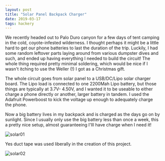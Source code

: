 ```yaml
---
layout: post
title: "Solar Panel Backpack Charger"
date: 2019-03-17
tags: hackery
---
```

We recently headed out to Palo Duro canyon for a few days of tent camping in the cold, coyote-infested wilderness. I thought perhaps it might be a little hard to get our phone batteries to last the duration of the trip. Luckily, I had some random leftover parts laying around from various dumpster dives and such, and ended up having everything I needed to build the circuit! The whole thing required pretty minimal soldering, which would be nice if I wasn't itching to use the Weller (!) I got as a Christmas gift.

The whole circuit goes from solar panel to a USB/DC/Lipo solar charger board. The Lipo load is connected to one 2200Mah Lipo battery, but those things are typically at 3.7V- 4.50V, and I wanted it to be useable to either charge a phone directly or another, larger battery in tandem. I used the Adafruit Powerboost to kick the voltage up enough to adequately charge the phone.

Now a big battery lives in my backpack and is charged as the days go on by sunlight. Since I usually only use the big battery less than once a week, this a pretty nice setup, almost guaranteeing I'lll have charge when I need it!

![solar01]({{site.url}}/assets/images/posts/2019-03-17-solarpanel/solar1.jpg)

Yes duct tape was used liberally in the creation of this project.

![solar02]({{site.url}}/assets/images/posts/2019-03-17-solarpanel/solar2.jpg)